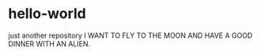 # hello-world
just another repository
I WANT TO FLY TO THE MOON AND HAVE A GOOD DINNER WITH AN ALIEN.
